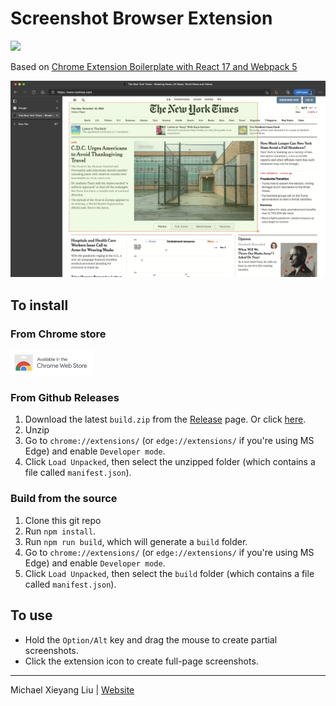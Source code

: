 # Screenshot Browser Extension

[<img src="src/assets/img/icon-128.png" height="40"/>](https://chrome.google.com/webstore/detail/screenshot-extension/hmkbkbpdnembpeadgpcmjekihjmckdjh)

Based on [Chrome Extension Boilerplate with React 17 and Webpack 5](https://github.com/lxieyang/chrome-extension-boilerplate-react)

![preview](preview/preview-original.png)

## To install

### From Chrome store

[<img src="preview/chrome-web-store-img.png" height="40"/>](https://chrome.google.com/webstore/detail/screenshot-extension/hmkbkbpdnembpeadgpcmjekihjmckdjh)

### From Github Releases

1. Download the latest `build.zip` from the [Release](https://github.com/lxieyang/screenshot-extension/releases) page. Or click [here](https://github.com/lxieyang/screenshot-extension/releases/download/v1.0.0/build.zip).
2. Unzip
3. Go to `chrome://extensions/` (or `edge://extensions/` if you're using MS Edge) and enable `Developer mode`.
4. Click `Load Unpacked`, then select the unzipped folder (which contains a file called `manifest.json`).

### Build from the source

1. Clone this git repo
2. Run `npm install`.
3. Run `npm run build`, which will generate a `build` folder.
4. Go to `chrome://extensions/` (or `edge://extensions/` if you're using MS Edge) and enable `Developer mode`.
5. Click `Load Unpacked`, then select the `build` folder (which contains a file called `manifest.json`).

## To use

- Hold the `Option/Alt` key and drag the mouse to create partial screenshots.
- Click the extension icon to create full-page screenshots.

---

Michael Xieyang Liu | [Website](https://lxieyang.github.io)
